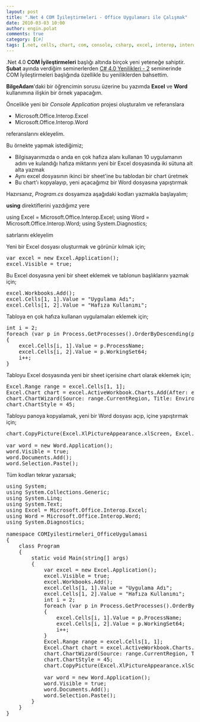 ```yaml
---
layout: post
title: ".Net 4 COM İyileştirmeleri - Office Uygulamarı ile Çalışmak"
date: 2010-03-03 10:00
author: engin.polat
comments: true
category: [C#]
tags: [.net, cells, chart, com, console, csharp, excel, interop, interoperability, office, range, sheet, word, workbooks]
---
```

.Net 4.0 **COM İyileştirmeleri** başlığı altında birçok yeni yeteneğe sahiptir. **Şubat** ayında verdiğim seminerlerden <a title="enginpolat.com : Şubat Seminerleri / C# 4.0 Yenilikleri - 2" href="http://www.enginpolat.com/subat-2010-seminerleri-csharp-4-yenilikleri-2/" target="_self">C# 4.0 Yenilikleri - 2</a> seminerinde COM İyileştirmeleri başlığında özellikle bu yeniliklerden bahsettim.

**BilgeAdam**'daki bir öğrencimin sorusu üzerine bu yazımda **Excel** ve **Word** kullanımına ilişkin bir örnek yapacağım.

Öncelikle yeni bir *Console Application* projesi oluşturalım ve referanslara



*   Microsoft.Office.Interop.Excel
*   Microsoft.Office.Interop.Word

referanslarını ekleyelim.

Bu örnekte yapmak istediğimiz;



*   Bilgisayarımızda o anda en çok hafıza alanı kullanan 10 uygulamanın adını ve kulandığı hafıza miktarını yeni bir Excel dosyasında iki sütuna alt alta yazmak
*   Aynı excel dosyasının ikinci bir sheet'ine bu tablodan bir chart üretmek
*   Bu chart'ı kopyalayıp, yeni açacağımız bir Word dosyasına yapıştırmak

Hazırsanız, *Program.cs* dosyamıza aşağıdaki kodları yazmakla başlayalım;

**using** direktiflerini yazdığımz yere



using Excel = Microsoft.Office.Interop.Excel;
using Word = Microsoft.Office.Interop.Word;
using System.Diagnostics;</pre>

satırlarını ekleyelim

Yeni bir Excel dosyası oluşturmak ve görünür kılmak için;

<pre class="brush:csharp">var excel = new Excel.Application();
excel.Visible = true;</pre>

Bu Excel dosyasına yeni bir sheet eklemek ve tablonun başlıklarını yazmak için;

<pre class="brush:csharp">excel.Workbooks.Add();
excel.Cells[1, 1].Value = "Uygulama Adı";
excel.Cells[1, 2].Value = "Hafıza Kullanımı";</pre>

Tabloya en çok hafıza kullanan uygulamaları eklemek için;

<pre class="brush:csharp">int i = 2;
foreach (var p in Process.GetProcesses().OrderByDescending(p =&gt; p.WorkingSet64).Take(10))
{
    excel.Cells[i, 1].Value = p.ProcessName;
    excel.Cells[i, 2].Value = p.WorkingSet64;
    i++;
}</pre>

Tabloyu Excel dosyasında yeni bir sheet içerisine chart olarak eklemek için;

<pre class="brush:csharp">Excel.Range range = excel.Cells[1, 1];
Excel.Chart chart = excel.ActiveWorkbook.Charts.Add(After: excel.ActiveSheet);
chart.ChartWizard(Source: range.CurrentRegion, Title: Environment.MachineName + " Toplam Hafıza Kullanımı");
chart.ChartStyle = 45;</pre>

Tabloyu panoya kopyalamak, yeni bir Word dosyası açıp, içine yapıştırmak için;

<pre class="brush:csharp">chart.CopyPicture(Excel.XlPictureAppearance.xlScreen, Excel.XlCopyPictureFormat.xlBitmap, Excel.XlPictureAppearance.xlScreen);

var word = new Word.Application();
word.Visible = true;
word.Documents.Add();
word.Selection.Paste();</pre>

Tüm kodları tekrar yazarsak;

<pre class="brush:csharp">using System;
using System.Collections.Generic;
using System.Linq;
using System.Text;
using Excel = Microsoft.Office.Interop.Excel;
using Word = Microsoft.Office.Interop.Word;
using System.Diagnostics;

namespace COMIyilestirmeleri_OfficeUygulamasi
{
    class Program
    {
        static void Main(string[] args)
        {
            var excel = new Excel.Application();
            excel.Visible = true;
            excel.Workbooks.Add();
            excel.Cells[1, 1].Value = "Uygulama Adı";
            excel.Cells[1, 2].Value = "Hafıza Kullanımı";
            int i = 2;
            foreach (var p in Process.GetProcesses().OrderByDescending(p =&gt; p.WorkingSet64).Take(10))
            {
                excel.Cells[i, 1].Value = p.ProcessName;
                excel.Cells[i, 2].Value = p.WorkingSet64;
                i++;
            }
            Excel.Range range = excel.Cells[1, 1];
            Excel.Chart chart = excel.ActiveWorkbook.Charts.Add(After: excel.ActiveSheet);
            chart.ChartWizard(Source: range.CurrentRegion, Title: Environment.MachineName + " Toplam Hafıza Kullanımı");
            chart.ChartStyle = 45;
            chart.CopyPicture(Excel.XlPictureAppearance.xlScreen, Excel.XlCopyPictureFormat.xlBitmap, Excel.XlPictureAppearance.xlScreen);

            var word = new Word.Application();
            word.Visible = true;
            word.Documents.Add();
            word.Selection.Paste();
        }
    }
}


